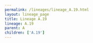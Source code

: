 ```yaml
---
permalink: /lineages/lineage_A.19.html
layout: lineage_page
title: Lineage A.19
lineage: A.19
parent: A
children: ['A.19']
---
```

